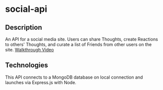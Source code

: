 # social-api

## Description
An API for a social media site. Users can share Thoughts, create Reactions to others' Thoughts, and curate a list of Friends from other users on the site. 
[Walkthrough Video]()

## Technologies 
This API connects to a MongoDB database on local connection and launches via Express.js with Node.
